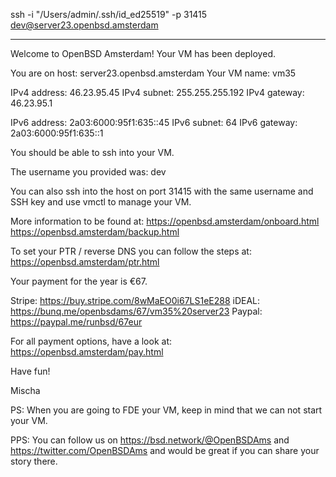 
ssh -i "/Users/admin/.ssh/id_ed25519" -p 31415 dev@server23.openbsd.amsterdam

---

Welcome to OpenBSD Amsterdam! Your VM has been deployed.

You are on host: server23.openbsd.amsterdam
Your VM name: vm35

IPv4 address: 46.23.95.45
IPv4 subnet: 255.255.255.192
IPv4 gateway: 46.23.95.1

IPv6 address: 2a03:6000:95f1:635::45
IPv6 subnet: 64
IPv6 gateway: 2a03:6000:95f1:635::1

You should be able to ssh into your VM.

The username you provided was: dev

You can also ssh into the host on port 31415 with the same username
and SSH key and use vmctl to manage your VM.

More information to be found at:
https://openbsd.amsterdam/onboard.html
https://openbsd.amsterdam/backup.html

To set your PTR / reverse DNS you can follow the steps at:
https://openbsd.amsterdam/ptr.html

Your payment for the year is €67.

Stripe: https://buy.stripe.com/8wMaEO0i67LS1eE288
iDEAL: https://bunq.me/openbsdams/67/vm35%20server23
Paypal: https://paypal.me/runbsd/67eur

For all payment options, have a look at:
https://openbsd.amsterdam/pay.html

Have fun!

Mischa

PS: When you are going to FDE your VM,
keep in mind that we can not
start your VM.

PPS: You can follow us on https://bsd.network/@OpenBSDAms and
https://twitter.com/OpenBSDAms and would be great if you can share
your story there.